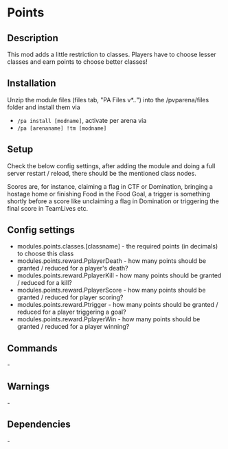 # Points

## Description

This mod adds a little restriction to classes. Players have to choose lesser classes and earn points to choose better classes!

## Installation

Unzip the module files (files tab, "PA Files v*.*.*") into the /pvparena/files folder and install them via

- `/pa install [modname]`, activate per arena via
- `/pa [arenaname] !tm [modname]`

## Setup

Check the below config settings, after adding the module and doing a full server restart / reload, there should be the mentioned class nodes.

Scores are, for instance, claiming a flag in CTF or Domination, bringing a hostage home or finishing Food in the Food Goal, a trigger is something shortly before a score like unclaiming a flag in Domination or triggering the final score in TeamLives etc.

## Config settings

- modules.points.classes.[classname] \- the required points (in decimals) to choose this class
- modules.points.reward.PplayerDeath \- how many points should be granted / reduced for a player's death?
- modules.points.reward.PplayerKill \- how many points should be granted / reduced for a kill?
- modules.points.reward.PplayerScore \- how many points should be granted / reduced for player scoring?
- modules.points.reward.Ptrigger \- how many points should be granted / reduced for a player triggering a goal?
- modules.points.reward.PplayerWin \- how many points should be granted / reduced for a player winning?

## Commands

\-

## Warnings

\-

## Dependencies

\-

